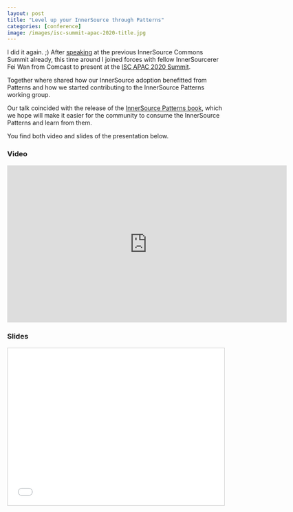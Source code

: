 ```yaml
---
layout: post
title: "Level up your InnerSource through Patterns"
categories: [conference]
image: /images/isc-summit-apac-2020-title.jpg
---
```


I did it again. ;) After [speaking](https://spier.hu/2020/09/presenting-at-the-innersource-commons-2020-fall-summit) at the previous InnerSource Commons Summit already, this time around I joined forces with fellow InnerSourcerer Fei Wan from Comcast to present at the [ISC APAC 2020 Summit](https://eventyay.com/e/3dbaaa50).

Together where shared how our InnerSource adoption benefitted from Patterns and how we started contributing to the InnerSource Patterns working group. 

Our talk coincided with the release of the [InnerSource Patterns book](https://innersourcecommons.gitbook.io/innersource-patterns), which we hope will make it easier for the community to consume the InnerSource Patterns  and learn from them. 

You find both video and slides of the presentation below.

### Video

<iframe width="650" height="365" src="https://www.youtube.com/embed/vSCR13LF6Ww" frameborder="0" allow="accelerometer; autoplay; encrypted-media; gyroscope; picture-in-picture" allowfullscreen></iframe>

### Slides

<iframe src="//www.slideshare.net/slideshow/embed_code/key/L84KNSqCU8vvlu" width="650" height="365" frameborder="0" marginwidth="0" marginheight="0" scrolling="no" style="border:1px solid #CCC; border-width:1px; margin-bottom:5px; max-width: 100%;" allowfullscreen> </iframe> 
